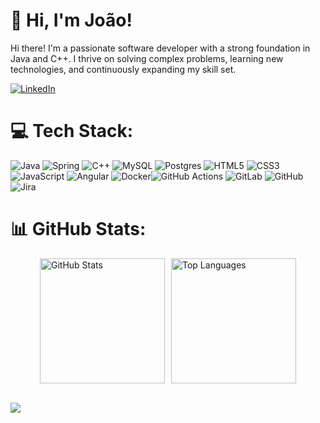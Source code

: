 # 👋 Hi, I'm João!
Hi there! I'm a passionate software developer with a strong foundation in Java and C++. I thrive on solving complex problems, learning new technologies, and continuously expanding my skill set.

[![LinkedIn](https://img.shields.io/badge/LinkedIn-%230077B5.svg?logo=linkedin&logoColor=white)](https://www.linkedin.com/in/joaopedroaffonso/) 

# 💻 Tech Stack:
![Java](https://img.shields.io/badge/java-%23ED8B00.svg?style=flat&logo=openjdk&logoColor=white) ![Spring](https://img.shields.io/badge/spring-%236DB33F.svg?style=flat&logo=spring&logoColor=white) ![C++](https://img.shields.io/badge/c++-%2300599C.svg?style=flat&logo=c%2B%2B&logoColor=white) ![MySQL](https://img.shields.io/badge/mysql-4479A1.svg?style=flat&logo=mysql&logoColor=white) ![Postgres](https://img.shields.io/badge/postgres-%23316192.svg?style=flat&logo=postgresql&logoColor=white) ![HTML5](https://img.shields.io/badge/html5-%23E34F26.svg?style=flat&logo=html5&logoColor=white) ![CSS3](https://img.shields.io/badge/css3-%231572B6.svg?style=flat&logo=css3&logoColor=white) ![JavaScript](https://img.shields.io/badge/javascript-%23323330.svg?style=flat&logo=javascript&logoColor=%23F7DF1E) ![Angular](https://img.shields.io/badge/angular-%23DD0031.svg?style=flat&logo=angular&logoColor=white) ![Docker](https://img.shields.io/badge/docker-%230db7ed.svg?style=flat&logo=docker&logoColor=white)![GitHub Actions](https://img.shields.io/badge/github%20actions-%232671E5.svg?style=flat&logo=githubactions&logoColor=white) ![GitLab](https://img.shields.io/badge/gitlab-%23181717.svg?style=flat&logo=gitlab&logoColor=white) ![GitHub](https://img.shields.io/badge/github-%23121011.svg?style=flat&logo=github&logoColor=white) ![Jira](https://img.shields.io/badge/jira-%230A0FFF.svg?style=flat&logo=jira&logoColor=white)

# 📊 GitHub Stats:
<div style="display: flex; justify-content: center; align-items: center; gap: 10px;">
  <img src="https://github-readme-stats.vercel.app/api?username=jpaffonso&theme=shadow_green&hide_border=false&include_all_commits=true&count_private=true" alt="GitHub Stats" style="height: 200px;" />
  <!-- <img src="https://github-readme-streak-stats.herokuapp.com/?user=jpaffonso&theme=shadow_green&hide_border=false" alt="GitHub Streak" style="height: 200px;" /> -->
  <img src="https://github-readme-stats.vercel.app/api/top-langs/?username=jpaffonso&theme=shadow_green&hide_border=false&include_all_commits=true&count_private=true&layout=compact" alt="Top Languages" style="height: 200px;" />
</div>

<br>

![](https://quotes-github-readme.vercel.app/api?type=horizontal&theme=dark)
